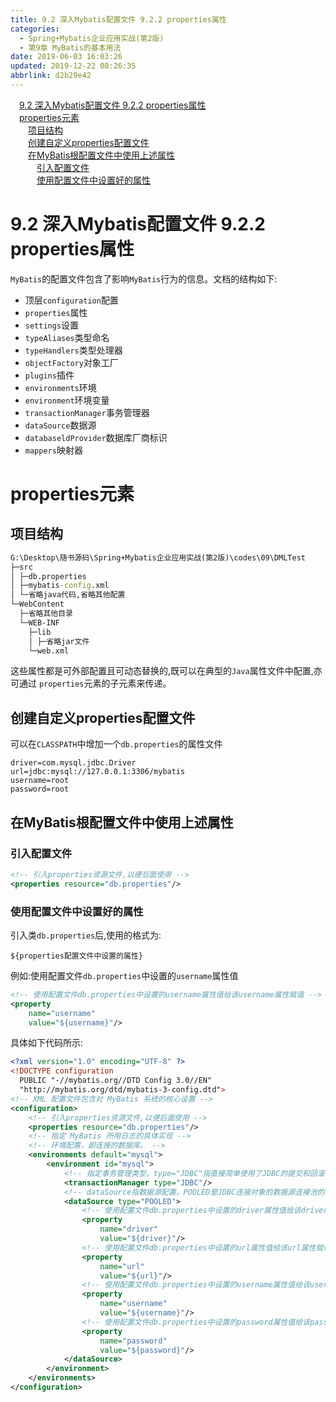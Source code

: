 ```yaml
---
title: 9.2 深入Mybatis配置文件 9.2.2 properties属性
categories: 
  - Spring+Mybatis企业应用实战(第2版)
  - 第9章 MyBatis的基本用法
date: 2019-06-03 16:03:26
updated: 2019-12-22 08:26:35
abbrlink: d2b29e42
---
```

<div id='my_toc'><a href="/JavaReadingNotes/d2b29e42/#9-2-深入Mybatis配置文件-9-2-2-properties属性" class="header_1">9.2 深入Mybatis配置文件 9.2.2 properties属性</a><br><a href="/JavaReadingNotes/d2b29e42/#properties元素" class="header_1">properties元素</a><br><a href="/JavaReadingNotes/d2b29e42/#项目结构" class="header_2">项目结构</a><br><a href="/JavaReadingNotes/d2b29e42/#创建自定义properties配置文件" class="header_2">创建自定义properties配置文件</a><br><a href="/JavaReadingNotes/d2b29e42/#在MyBatis根配置文件中使用上述属性" class="header_2">在MyBatis根配置文件中使用上述属性</a><br><a href="/JavaReadingNotes/d2b29e42/#引入配置文件" class="header_3">引入配置文件</a><br><a href="/JavaReadingNotes/d2b29e42/#使用配置文件中设置好的属性" class="header_3">使用配置文件中设置好的属性</a><br></div>
<style>.header_1{margin-left: 1em;}.header_2{margin-left: 2em;}.header_3{margin-left: 3em;}.header_4{margin-left: 4em;}.header_5{margin-left: 5em;}.header_6{margin-left: 6em;}</style>
<!--more-->
<script>if (navigator.platform.search('arm')==-1){document.getElementById('my_toc').style.display = 'none';}var e,p = document.getElementsByTagName('p');while (p.length>0) {e = p[0];e.parentElement.removeChild(e);}</script>

<!--end-->
# 9.2 深入Mybatis配置文件 9.2.2 properties属性 #
`MyBatis`的配置文件包含了影响`MyBatis`行为的信息。文档的结构如下:
- 顶层`configuration`配置
- `properties`属性
- `settings`设置
- `typeAliases`类型命名
- `typeHandlers`类型处理器
- `objectFactory`对象工厂
- `plugins`插件
- `environments`环境
- `environment`环境变量
- `transactionManager`事务管理器
- `dataSource`数据源
- `databaseldProvider`数据库厂商标识
- `mappers`映射器

# properties元素 #
## 项目结构 ##
```cmd
G:\Desktop\随书源码\Spring+Mybatis企业应用实战(第2版)\codes\09\DMLTest
├─src
│ ├─db.properties
│ ├─mybatis-config.xml
│ └─省略java代码,省略其他配置
└─WebContent
  ├─省略其他目录
  └─WEB-INF
    ├─lib
    │ ├─省略jar文件
    └─web.xml
```
这些属性都是可外部配置且可动态替换的,既可以在典型的`Java`属性文件中配置,亦可通过 `properties`元素的子元素来传递。
## 创建自定义properties配置文件 ##
可以在`CLASSPATH`中增加一个`db.properties`的属性文件
```
driver=com.mysql.jdbc.Driver
url=jdbc:mysql://127.0.0.1:3306/mybatis
username=root
password=root
```
## 在MyBatis根配置文件中使用上述属性 ##
### 引入配置文件 ###
```xml
<!-- 引入properties资源文件,以便后面使用 -->
<properties resource="db.properties"/>
```
### 使用配置文件中设置好的属性 ###
引入类`db.properties`后,使用的格式为:
```
${properties配置文件中设置的属性}
```
例如:使用配置文件`db.properties`中设置的`username`属性值
```xml
<!-- 使用配置文件db.properties中设置的username属性值给该username属性赋值 -->
<property
    name="username"
    value="${username}"/>
```
具体如下代码所示:
```xml
<?xml version="1.0" encoding="UTF-8" ?>
<!DOCTYPE configuration
  PUBLIC "-//mybatis.org//DTD Config 3.0//EN"
  "http://mybatis.org/dtd/mybatis-3-config.dtd">
<!-- XML 配置文件包含对 MyBatis 系统的核心设置 -->
<configuration>
    <!-- 引入properties资源文件,以便后面使用 -->
    <properties resource="db.properties"/>
    <!-- 指定 MyBatis 所用日志的具体实现 -->
    <!-- 环境配置，即连接的数据库。 -->
    <environments default="mysql">
        <environment id="mysql">
            <!-- 指定事务管理类型，type="JDBC"指直接简单使用了JDBC的提交和回滚设置 -->
            <transactionManager type="JDBC"/>
            <!-- dataSource指数据源配置，POOLED是JDBC连接对象的数据源连接池的实现。 -->
            <dataSource type="POOLED">
                <!-- 使用配置文件db.properties中设置的driver属性值给该driver属性赋值 -->
                <property
                    name="driver"
                    value="${driver}"/>
                <!-- 使用配置文件db.properties中设置的url属性值给该url属性赋值 -->
                <property
                    name="url"
                    value="${url}"/>
                <!-- 使用配置文件db.properties中设置的username属性值给该username属性赋值 -->
                <property
                    name="username"
                    value="${username}"/>
                <!-- 使用配置文件db.properties中设置的password属性值给该password属性赋值 -->
                <property
                    name="password"
                    value="${password}"/>
            </dataSource>
        </environment>
    </environments>
</configuration>
```

